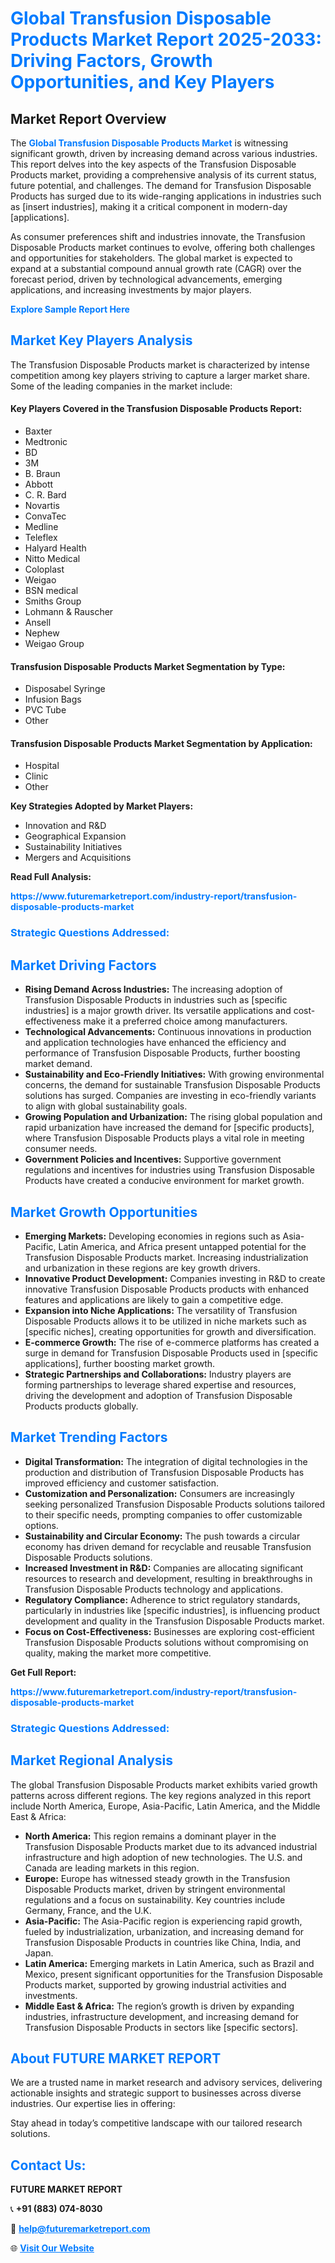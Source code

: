 <h1 style="color: #007BFF;">Global Transfusion Disposable Products Market Report 2025-2033: Driving Factors, Growth Opportunities, and Key Players</h1>

<section id="overview">
<h2>Market Report Overview</h2>
<p>The <a href="https://www.futuremarketreport.com/industry-report/transfusion-disposable-products-market" style="color: #007BFF; text-decoration: none;"><strong>Global Transfusion Disposable Products Market</strong></a> is witnessing significant growth, driven by increasing demand across various industries. This report delves into the key aspects of the Transfusion Disposable Products market, providing a comprehensive analysis of its current status, future potential, and challenges. The demand for Transfusion Disposable Products has surged due to its wide-ranging applications in industries such as [insert industries], making it a critical component in modern-day [applications].</p>
<p>As consumer preferences shift and industries innovate, the Transfusion Disposable Products market continues to evolve, offering both challenges and opportunities for stakeholders. The global market is expected to expand at a substantial compound annual growth rate (CAGR) over the forecast period, driven by technological advancements, emerging applications, and increasing investments by major players.</p>
</section>

<section id="overview">
<p><a href="https://www.futuremarketreport.com/request-sample/reportId=91052" style="color: #007BFF; text-decoration: none;"><strong>Explore Sample Report Here</strong></a></p>
</section>

<section id="key-players">
<h2 style="color: #007BFF;">Market Key Players Analysis</h2>
<p>The Transfusion Disposable Products market is characterized by intense competition among key players striving to capture a larger market share. Some of the leading companies in the market include:</p>
<h4>Key Players Covered in the Transfusion Disposable Products Report:</h4>
<ul><li>Baxter</li><li>Medtronic</li><li>BD</li><li>3M</li><li>B. Braun</li><li>Abbott</li><li>C. R. Bard</li><li>Novartis</li><li>ConvaTec</li><li>Medline</li><li>Teleflex</li><li>Halyard Health</li><li>Nitto Medical</li><li>Coloplast</li><li>Weigao</li><li>BSN medical</li><li>Smiths Group</li><li>Lohmann &amp; Rauscher</li><li>Ansell</li><li>Nephew</li><li>Weigao Group</li></ul>
<h4>Transfusion Disposable Products Market Segmentation by Type:</h4>
<ul><li>Disposabel Syringe</li><li>Infusion Bags</li><li>PVC Tube</li><li>Other</li></ul>

<h4>Transfusion Disposable Products Market Segmentation by Application:</h4>
<ul><li>Hospital</li><li>Clinic</li><li>Other</li></ul>
<p><strong>Key Strategies Adopted by Market Players:</strong></p>
<ul>
<li>Innovation and R&D</li>
<li>Geographical Expansion</li>
<li>Sustainability Initiatives</li>
<li>Mergers and Acquisitions</li>
</ul>
</section>

<section>
<p><strong>Read Full Analysis: </strong></p><a href="https://www.futuremarketreport.com/industry-report/transfusion-disposable-products-market" style="color: #007BFF; text-decoration: none;"><strong>https://www.futuremarketreport.com/industry-report/transfusion-disposable-products-market</strong></a>
<h3 style="color: #007BFF;">Strategic Questions Addressed:</h3>
</section>

<section id="driving-factors">
<h2 style="color: #007BFF;">Market Driving Factors</h2>
<ul>
<li><strong>Rising Demand Across Industries:</strong> The increasing adoption of Transfusion Disposable Products in industries such as [specific industries] is a major growth driver. Its versatile applications and cost-effectiveness make it a preferred choice among manufacturers.</li>
<li><strong>Technological Advancements:</strong> Continuous innovations in production and application technologies have enhanced the efficiency and performance of Transfusion Disposable Products, further boosting market demand.</li>
<li><strong>Sustainability and Eco-Friendly Initiatives:</strong> With growing environmental concerns, the demand for sustainable Transfusion Disposable Products solutions has surged. Companies are investing in eco-friendly variants to align with global sustainability goals.</li>
<li><strong>Growing Population and Urbanization:</strong> The rising global population and rapid urbanization have increased the demand for [specific products], where Transfusion Disposable Products plays a vital role in meeting consumer needs.</li>
<li><strong>Government Policies and Incentives:</strong> Supportive government regulations and incentives for industries using Transfusion Disposable Products have created a conducive environment for market growth.</li>
</ul>
</section>

<section id="growth-opportunities">
<h2 style="color: #007BFF;">Market Growth Opportunities</h2>
<ul>
<li><strong>Emerging Markets:</strong> Developing economies in regions such as Asia-Pacific, Latin America, and Africa present untapped potential for the Transfusion Disposable Products market. Increasing industrialization and urbanization in these regions are key growth drivers.</li>
<li><strong>Innovative Product Development:</strong> Companies investing in R&D to create innovative Transfusion Disposable Products products with enhanced features and applications are likely to gain a competitive edge.</li>
<li><strong>Expansion into Niche Applications:</strong> The versatility of Transfusion Disposable Products allows it to be utilized in niche markets such as [specific niches], creating opportunities for growth and diversification.</li>
<li><strong>E-commerce Growth:</strong> The rise of e-commerce platforms has created a surge in demand for Transfusion Disposable Products used in [specific applications], further boosting market growth.</li>
<li><strong>Strategic Partnerships and Collaborations:</strong> Industry players are forming partnerships to leverage shared expertise and resources, driving the development and adoption of Transfusion Disposable Products products globally.</li>
</ul>
</section>

<section id="trending-factors">
<h2 style="color: #007BFF;">Market Trending Factors</h2>
<ul>
<li><strong>Digital Transformation:</strong> The integration of digital technologies in the production and distribution of Transfusion Disposable Products has improved efficiency and customer satisfaction.</li>
<li><strong>Customization and Personalization:</strong> Consumers are increasingly seeking personalized Transfusion Disposable Products solutions tailored to their specific needs, prompting companies to offer customizable options.</li>
<li><strong>Sustainability and Circular Economy:</strong> The push towards a circular economy has driven demand for recyclable and reusable Transfusion Disposable Products solutions.</li>
<li><strong>Increased Investment in R&D:</strong> Companies are allocating significant resources to research and development, resulting in breakthroughs in Transfusion Disposable Products technology and applications.</li>
<li><strong>Regulatory Compliance:</strong> Adherence to strict regulatory standards, particularly in industries like [specific industries], is influencing product development and quality in the Transfusion Disposable Products market.</li>
<li><strong>Focus on Cost-Effectiveness:</strong> Businesses are exploring cost-efficient Transfusion Disposable Products solutions without compromising on quality, making the market more competitive.</li>
</ul>
</section>

<section>
<p><strong>Get Full Report: </strong></p><a href="https://www.futuremarketreport.com/industry-report/transfusion-disposable-products-market" style="color: #007BFF; text-decoration: none;"><strong>https://www.futuremarketreport.com/industry-report/transfusion-disposable-products-market</strong></a>
<h3 style="color: #007BFF;">Strategic Questions Addressed:</h3>
</section>


<section id="regional-analysis">
<h2 style="color: #007BFF;">Market Regional Analysis</h2>
<p>The global Transfusion Disposable Products market exhibits varied growth patterns across different regions. The key regions analyzed in this report include North America, Europe, Asia-Pacific, Latin America, and the Middle East & Africa:</p>
<ul>
<li><strong>North America:</strong> This region remains a dominant player in the Transfusion Disposable Products market due to its advanced industrial infrastructure and high adoption of new technologies. The U.S. and Canada are leading markets in this region.</li>
<li><strong>Europe:</strong> Europe has witnessed steady growth in the Transfusion Disposable Products market, driven by stringent environmental regulations and a focus on sustainability. Key countries include Germany, France, and the U.K.</li>
<li><strong>Asia-Pacific:</strong> The Asia-Pacific region is experiencing rapid growth, fueled by industrialization, urbanization, and increasing demand for Transfusion Disposable Products in countries like China, India, and Japan.</li>
<li><strong>Latin America:</strong> Emerging markets in Latin America, such as Brazil and Mexico, present significant opportunities for the Transfusion Disposable Products market, supported by growing industrial activities and investments.</li>
<li><strong>Middle East & Africa:</strong> The region’s growth is driven by expanding industries, infrastructure development, and increasing demand for Transfusion Disposable Products in sectors like [specific sectors].</li>
</ul>
</section>

<footer>
<h2 style="color: #007BFF;">About FUTURE MARKET REPORT</h2>
<p>We are a trusted name in market research and advisory services, delivering actionable insights and strategic support to businesses across diverse industries. Our expertise lies in offering:</p>

<p>Stay ahead in today’s competitive landscape with our tailored research solutions.</p>

<h2 style="color: #007BFF;">Contact Us:</h2>
<p><strong>FUTURE MARKET REPORT</strong></p>
<p>📞 <strong>+91 (883) 074-8030</strong></p>
<p>📧 <strong><a href="mailto:help@futuremarketreport.com" style="color: #007BFF;">help@futuremarketreport.com</a></strong></p>
<p>🌐 <strong><a href="https://www.futuremarketreport.com/" style="color: #007BFF;">Visit Our Website</a></strong></p>
</footer>